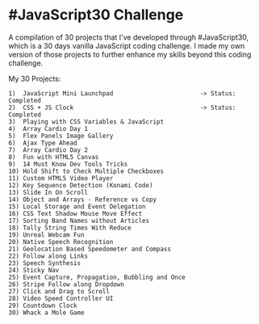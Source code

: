 # #JavaScript30 Challenge

A compilation of 30 projects that I've developed through #JavaScript30, which is a 30 days vanilla JavaScript coding challenge. I made my own version of those projects to further enhance my skills beyond this coding challenge.

My 30 Projects:

	1)  JavaScript Mini Launchpad                        -> Status: Completed
	2)  CSS + JS Clock                                   -> Status: Completed
	3)  Playing with CSS Variables & JavaScript
	4)  Array Cardio Day 1
	5)  Flex Panels Image Gallery
	6)  Ajax Type Ahead
	7)  Array Cardio Day 2
	8)  Fun with HTML5 Canvas
	9)  14 Must Know Dev Tools Tricks
	10) Hold Shift to Check Multiple Checkboxes
	11) Custom HTML5 Video Player
	12) Key Sequence Detection (Konami Code)
	13) Slide In On Scroll
	14) Object and Arrays - Reference vs Copy
	15) Local Storage and Event Delegation
	16) CSS Text Shadow Mouse Move Effect
	17) Sorting Band Names without Articles
	18) Tally String Times With Reduce
	19) Unreal Webcam Fun
	20) Native Speech Recognition
	21) Geolocation Based Speedometer and Compass
	22) Follow along Links
	23) Speech Synthesis
	24) Sticky Nav
	25) Event Capture, Propagation, Bubbling and Once
	26) Stripe Follow along Dropdown
	27) Click and Drag to Scroll
	28) Video Speed Controller UI
	29) Countdown Clock
	30) Whack a Mole Game 
